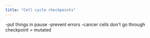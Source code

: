```yaml
---
title: "Cell cycle checkpoints"
---
```

-put things in pause
-prevent errors
-cancer cells don't go through checkpoint = mutated

